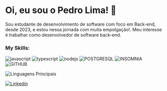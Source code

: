 # Oi, eu sou o Pedro Lima! :vulcan_salute:

Sou estudante de  desenvolvimento de software com foco em Back-end, desde 2023, e estou nessa jornada com muita empolgação!.
Meu interesse é trabalhar como desenvolvedor de software back-end.

### My Skills:
![javascript](https://img.shields.io/badge/JavaScript-323330?style=for-the-badge&logo=javascript&logoColor=F7DF1E)
![typescript](https://img.shields.io/badge/TypeScript-007ACC?style=for-the-badge&logo=typescript&logoColor=white)
![nodejs](https://img.shields.io/badge/Node%20js-339933?style=for-the-badge&logo=nodedotjs&logoColor=white)
![POSTGRESQL](https://img.shields.io/badge/PostgreSQL-316192?style=for-the-badge&logo=postgresql&logoColor=white)
![INSOMNIA](https://img.shields.io/badge/Insomnia-5849be?style=for-the-badge&logo=Insomnia&logoColor=white)
![GITHUB](https://img.shields.io/badge/GitHub-100000?style=for-the-badge&logo=github&logoColor=white)

![Linguagens Principais](https://github-readme-stats.vercel.app/api/top-langs/?username=pedro-vnn&theme=tokyonight&hide_border=true&custom_title=Linguagens%20%Principais)

[![Linkedin](https://img.shields.io/badge/LinkedIn-0077B5?style=for-the-badge&logo=linkedin&logoColor=white)](www.linkedin.com/in/pedrolima-vn)
